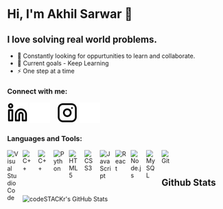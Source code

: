 # Hi, I'm Akhil Sarwar 👋 

## I love solving real world problems.

<!-- - 🔭  -->
- 👯 Constantly looking for oppurtunities to learn and collaborate.
- 🥅 Current goals - Keep Learning
- ⚡ One step at a time


### Connect with me:


[![website](./img/linkedin-light.svg)](https://www.linkedin.com/in/akhil-sarwar-t-h-a6b635190#gh-light-mode-only)
[![website](./img/linkedin-dark.svg)](https://www.linkedin.com/in/akhil-sarwar-t-h-a6b635190#gh-dark-mode-only)
&nbsp;&nbsp;
[![website](./img/instagram-light.svg)](https://www.instagram.com/__akhil_sarwar__#gh-light-mode-only)
[![website](./img/instagram-dark.svg)](https://www.instagram.com/__akhil_sarwar__#gh-dark-mode-only)

### Languages and Tools:

<img align="left" alt="Visual Studio Code" width="26px" src="https://cdn.jsdelivr.net/gh/devicons/devicon/icons/vscode/vscode-original.svg" style="padding-right:10px;" />
<img align="left" width="26px" alt="C++" src="https://cdn.jsdelivr.net/gh/devicons/devicon/icons/c/c-original.svg" style="padding-right:10px;"/>

<img align="left" width="26px" alt="C++" src="https://cdn.jsdelivr.net/gh/devicons/devicon/icons/cplusplus/cplusplus-original.svg" style="padding-right:10px;"/>
<img align="left" width="26px" alt="Python" src="https://cdn.jsdelivr.net/gh/devicons/devicon/icons/python/python-original.svg" style="padding-right:10px;"/>
<img align="left" alt="HTML5" width="26px" src="https://cdn.jsdelivr.net/gh/devicons/devicon/icons/html5/html5-original.svg" style="padding-right:10px;" />
<img align="left" alt="CSS3" width="26px" src="https://cdn.jsdelivr.net/gh/devicons/devicon/icons/css3/css3-original.svg" style="padding-right:10px;" />
<img align="left" alt="JavaScript" width="26px" src="https://cdn.jsdelivr.net/gh/devicons/devicon/icons/javascript/javascript-original.svg" style="padding-right:10px;" />
<img align="left" alt="React" width="26px" src="https://cdn.jsdelivr.net/gh/devicons/devicon/icons/react/react-original.svg" style="padding-right:10px;" />
<img align="left" alt="Node.js" width="26px" src="https://cdn.jsdelivr.net/gh/devicons/devicon/icons/nodejs/nodejs-original.svg" style="padding-right:10px;" />
<img align="left" alt="MySQL" width="26px" src="https://cdn.jsdelivr.net/gh/devicons/devicon/icons/mysql/mysql-original.svg" style="padding-right:10px;" />
<img align="left" alt="Git" width="26px" src="https://cdn.jsdelivr.net/gh/devicons/devicon/icons/git/git-original.svg" style="padding-right:10px;" />

<br />
<br />


## Github Stats


  <img align="left" alt="codeSTACKr's GitHub Stats" src="https://github-readme-stats.vercel.app/api?username=akhilsarwar&show_icons=true&hide_border=false&title_color=ff652f&icon_color=FFE400&bg_color=09131B&text_color=ffffff&border_color=0c1a25" />

</details>



[instagram]: https://instagram.com/codeSTACKr
[linkedin]: https://linkedin.com/in/codeSTACKr

